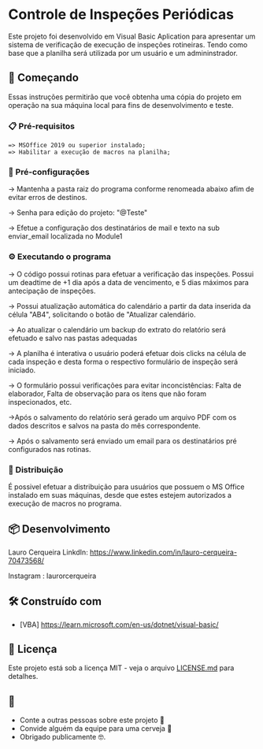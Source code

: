 # Controle de Inspeções Periódicas

Este projeto foi desenvolvido em Visual Basic Aplication para apresentar um sistema de verificação de execução de inspeções rotineiras. Tendo como base que a planilha será utilizada por um usuário e um admininstrador. 

## 🚀 Começando

Essas instruções permitirão que você obtenha uma cópia do projeto em operação na sua máquina local para fins de desenvolvimento e teste.

### 📋 Pré-requisitos

```
=> MSOffice 2019 ou superior instalado;
=> Habilitar a execução de macros na planilha;
```

### 🔧 Pré-configurações

-> Mantenha a pasta raiz do programa conforme renomeada abaixo afim de evitar erros de destinos.


-> Senha para edição do projeto: "@Teste"

-> Efetue a configuração dos destinatários de mail e texto na sub enviar_email localizada no Module1

### ⚙️ Executando o programa

-> O código possui rotinas para efetuar a verificação das inspeções. Possui um deadtime de +1 dia após a data de vencimento, e 5 dias máximos para antecipação de inspeções. 

-> Possui atualização automática do calendário a partir da data inserida da célula "AB4", solicitando o botão de "Atualizar calendário.

-> Ao atualizar o calendário um backup do extrato do relatório será efetuado e salvo nas pastas adequadas

-> A planilha é interativa o usuário poderá efetuar dois clicks na célula de cada inspeção e desta forma o respectivo formulário de inspeção será iniciado. 

-> O formulário possui verificações para evitar inconcistências: Falta de elaborador, Falta de observação para os itens que não foram inspecionados, etc. 

->Após o salvamento do relatório será gerado um arquivo PDF com os dados descritos e salvos na pasta do mês correspondente.

-> Após o salvamento será enviado um email para os destinatários pré configurados nas rotinas.



### 📨 Distribuição

É possivel efetuar a distribuição para usuários que possuem o MS Office instalado em suas máquinas, desde que estes estejem autorizados a execução de macros no programa. 


## 📦 Desenvolvimento

Lauro Cerqueira
LinkdIn: https://www.linkedin.com/in/lauro-cerqueira-70473568/

Instagram : laurorcerqueira

## 🛠️ Construído com

* [VBA] https://learn.microsoft.com/en-us/dotnet/visual-basic/


## 📄 Licença

Este projeto está sob a licença MIT - veja o arquivo [LICENSE.md](https://github.com/usuario/projeto/licenca) para detalhes.

## 🎁 

* Conte a outras pessoas sobre este projeto 📢
* Convide alguém da equipe para uma cerveja 🍺 
* Obrigado publicamente 🤓.

